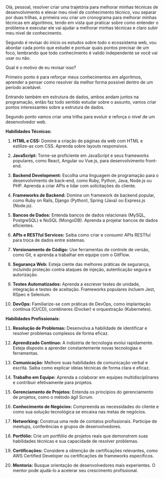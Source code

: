 Olá, pessoal, resolver criar uma trajetória para melhorar minhas técnicas de desenvolvimento e elevar meu nível de conhecimento técnico, vou separar por duas trilhas, a primeira vou criar um cronograma para melhorar minhas técnicas em algoritmos, tendo em vista que praticar sobre como entender o problema e executar ele vai ajudar a melhorar minhas técnicas e claro subir meu nível de conhecimento. 

Segundo é revisar do início os estudos sobre todo o ecossistema web, vou abordar cada ponto que estudei e pontuar quais pontos precisar de um foco, lembrando que todo conhecimento é valido independente se você vai usar ou não. 

Qual é o motivo de eu revisar isso? 

 

Primeiro ponto é para reforçar meus conhecimentos em algoritmos, aprender a pensar como resolver da melhor forma possível dentro de um período aceitável. 

Entrando também em estrutura de dados, ambos andam juntos na programação, então faz todo sentido estudar sobre o assunto, vamos criar pontos interessantes sobre a estrutura de dados. 

Segundo ponto vamos criar uma trilha para evoluir e reforça o nível de um desenvolvedor web. 

**Habilidades Técnicas:** 
 
1. **HTML e CSS:** Domine a criação de páginas da web com HTML e estilize-as com CSS. Aprenda sobre layouts responsivos. 
 
2. **JavaScript:** Torne-se proficiente em JavaScript e seus frameworks populares, como React, Angular ou Vue.js, para desenvolvimento front-end. 
 
3. **Backend Development:** Escolha uma linguagem de programação para o desenvolvimento de back-end, como Ruby, Python, Java, Node.js ou PHP. Aprenda a criar APIs e lidar com solicitações do cliente. 
 
4. **Frameworks de Backend:** Domine um framework de backend popular, como Ruby on Rails, Django (Python), Spring (Java) ou Express.js (Node.js). 
 
5. **Bancos de Dados:** Entenda bancos de dados relacionais (MySQL, PostgreSQL) e NoSQL (MongoDB). Aprenda a projetar bancos de dados eficientes. 
 
6. **APIs e RESTful Services:** Saiba como criar e consumir APIs RESTful para troca de dados entre sistemas. 
 
7. **Versionamento de Código:** Use ferramentas de controle de versão, como Git, e aprenda a trabalhar em equipe com o GitFlow. 
 
8. **Segurança Web:** Esteja ciente das melhores práticas de segurança, incluindo proteção contra ataques de injeção, autenticação segura e autorização. 
 
9. **Testes Automatizados:** Aprenda a escrever testes de unidade, integração e testes de aceitação. Frameworks populares incluem Jest, RSpec e Selenium. 
 
10. **DevOps:** Familiarize-se com práticas de DevOps, como implantação contínua (CI/CD), contêineres (Docker) e orquestração (Kubernetes). 
 
**Habilidades Profissionais:** 
 
11. **Resolução de Problemas:** Desenvolva a habilidade de identificar e resolver problemas complexos de forma eficaz. 
 
12. **Aprendizado Contínuo:** A indústria de tecnologia evolui rapidamente. Esteja disposto a aprender constantemente novas tecnologias e ferramentas. 
 
13. **Comunicação:** Melhore suas habilidades de comunicação verbal e escrita. Saiba como explicar ideias técnicas de forma clara e eficaz. 
 
14. **Trabalho em Equipe:** Aprenda a colaborar em equipes multidisciplinares e contribuir efetivamente para projetos. 
 
15. **Gerenciamento de Projetos:** Entenda os princípios do gerenciamento de projetos, como o método ágil Scrum. 
 
16. **Conhecimento de Negócios:** Compreenda as necessidades do cliente e como sua solução tecnológica se encaixa nas metas de negócios. 
 
17. **Networking:** Construa uma rede de contatos profissionais. Participe de meetups, conferências e grupos de desenvolvedores. 
 
18. **Portfólio:** Crie um portfólio de projetos reais que demonstrem suas habilidades técnicas e sua capacidade de resolver problemas. 
 
19. **Certificações:** Considere a obtenção de certificações relevantes, como AWS Certified Developer ou certificações de frameworks específicos. 
 
20. **Mentoria:** Busque orientação de desenvolvedores mais experientes. O mentor pode ajudá-lo a acelerar seu crescimento profissional. 